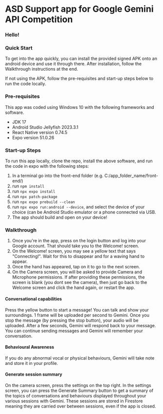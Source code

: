 # ASD Support app for Google Gemini API Competition

### Hello!

### Quick Start

To get into the app quickly, you can install the provided signed APK onto an android device and use it through there. After installation, follow the Walkthrough instructions at the end.

If not using the APK, follow the pre-requisites and start-up steps below to run the code locally.

### Pre-requisites
This app was coded using Windows 10 with the following frameworks and software.
- JDK 17
- Android Studio Jellyfish 2023.3.1
- React Native version 0.74.5
- Expo version 51.0.26

### Start-up Steps
To run this app locally, clone the repo, install the above software, and run the code in expo with the following steps:
1. In a terminal go into the front-end folder (e.g. C:/app_folder_name/front-end/)
2. run `npm install`
3. run `npx expo install`
4. run `npx patch-package`
5. run `npx expo prebuild --clean`
6. run `npx expo run:android --device`, and select the device of your choice (can be Android Studio emulator or a phone connected via USB.
7. The app should build and open on your device!


### Walkthrough
1. Once you're in the app, press on the login button and log into your Google account. That should take you to the Welcome! screen.
2. On the Welcome! screen, you may see a yellow text that says "Connecting!". Wait for this to disappear and for a waving hand to appear. 
3. Once the hand has appeared, tap on it to go to the next screen.
4. On the Camera screen, you will be asked to provide Camera and Microphone permissions. If after providing these permissions, the screen is blank (you dont see the camera), then just go back to the Welcome screen and click the hand again, or restart the app.

#### Conversational capabilities
Press the yellow button to start a message! You can talk and show your surroundings. 
1 frame will be uploaded per second to Gemini. 
Once you stop the message (by pressing the stop button), your audio will be uploaded. After a few seconds, Gemini will respond back to your message.
You can continue sending messages and Gemini will remember your conversation.

#### Behavioural Awareness
If you do any abnormal vocal or physical behaviours, Gemini will take note and store it in your profile.

#### Generate session summary
On the camera screen, press the settings on the top right.
In the settings screen, you can press the Generate Summary button to get a summary of the topics of conversations and behaviours displayed throughout your various sessions with Gemini. These sessions are stored in Firestore meaning they are carried over between sessions, even if the app is closed.

